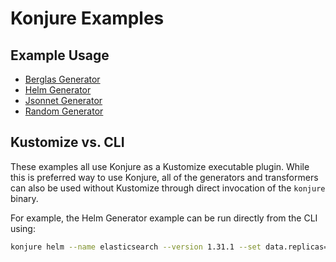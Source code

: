 # Konjure Examples

## Example Usage

* [Berglas Generator](berglas-generator.md)
* [Helm Generator](helm.md)
* [Jsonnet Generator](jsonnet.md)
* [Random Generator](random.md)

## Kustomize vs. CLI

These examples all use Konjure as a Kustomize executable plugin. While this is preferred way to use Konjure, all of the generators and transformers can also be used without Kustomize through direct invocation of the `konjure` binary.

For example, the Helm Generator example can be run directly from the CLI using:

```sh
konjure helm --name elasticsearch --version 1.31.1 --set data.replicas=3 stable/elasticsearch
```
